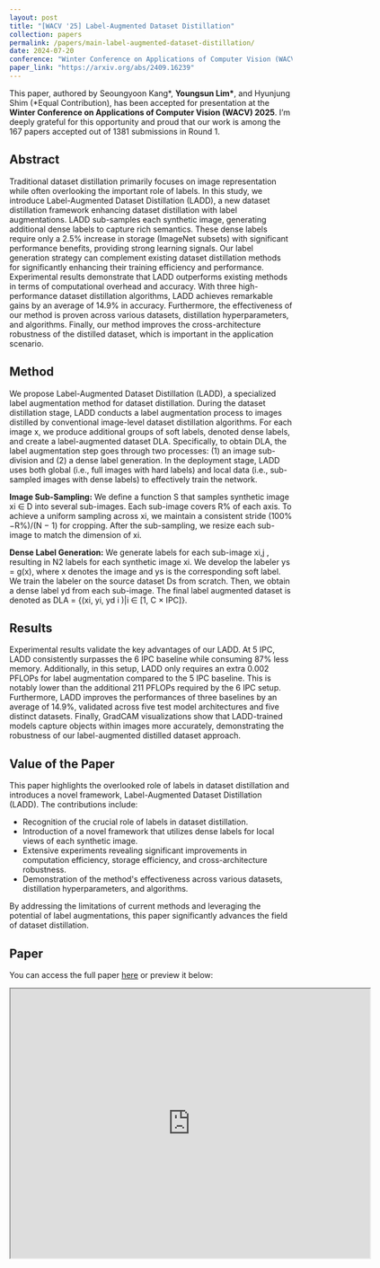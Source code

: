 ```yaml
---
layout: post
title: "[WACV '25] Label-Augmented Dataset Distillation"
collection: papers
permalink: /papers/main-label-augmented-dataset-distillation/
date: 2024-07-20
conference: "Winter Conference on Applications of Computer Vision (WACV) 2025"
paper_link: "https://arxiv.org/abs/2409.16239"
---
```


This paper, authored by Seoungyoon Kang\*, **Youngsun Lim\***, and Hyunjung Shim (*Equal Contribution), has been accepted for presentation at the **Winter Conference on Applications of Computer Vision (WACV) 2025**. I’m deeply grateful for this opportunity and proud that our work is among the 167 papers accepted out of 1381 submissions in Round 1.

## Abstract
Traditional dataset distillation primarily focuses on image representation while often overlooking the important role of labels. In this study, we introduce Label-Augmented Dataset Distillation (LADD), a new dataset distillation framework enhancing dataset distillation with label augmentations. LADD sub-samples each synthetic image, generating additional dense labels to capture rich semantics. These dense labels require only a 2.5% increase in storage (ImageNet subsets) with significant performance benefits, providing strong learning signals. Our label generation strategy can complement existing dataset distillation methods for significantly enhancing their training efficiency and performance. Experimental results demonstrate that LADD outperforms existing methods in terms of computational overhead and accuracy. With three high-performance dataset distillation algorithms, LADD achieves remarkable gains by an average of 14.9% in accuracy. Furthermore, the effectiveness of our method is proven across various datasets, distillation hyperparameters, and algorithms. Finally, our method improves the cross-architecture robustness of the distilled dataset, which is important in the application scenario.

## Method

We propose Label-Augmented Dataset Distillation (LADD), a specialized label augmentation method for dataset distillation. During the dataset distillation stage, LADD conducts a label augmentation process to images distilled by conventional image-level dataset distillation algorithms. For each image x, we produce additional groups of soft labels, denoted dense labels, and create a label-augmented dataset DLA. Specifically, to obtain DLA, the label augmentation step goes through two processes: (1) an image sub-division and (2) a dense label generation. In the deployment stage, LADD uses both global (i.e., full images with hard labels) and local data (i.e., sub-sampled images with dense labels) to effectively train the network.

**Image Sub-Sampling:** We define a function S that samples synthetic image xi ∈ D into several sub-images. Each sub-image covers R% of each axis. To achieve a uniform sampling across xi, we maintain a consistent stride (100%−R%)/(N − 1) for cropping. After the sub-sampling, we resize each sub-image to match the dimension of xi.

**Dense Label Generation:** We generate labels for each sub-image xi,j , resulting in N2 labels for each synthetic image xi. We develop the labeler ys = g(x), where x denotes the image and ys is the corresponding soft label. We train the labeler on the source dataset Ds from scratch. Then, we obtain a dense label yd from each sub-image. The final label augmented dataset is denoted as DLA = {(xi, yi, yd i )|i ∈ [1, C × IPC]}.

## Results

Experimental results validate the key advantages of our LADD. At 5 IPC, LADD consistently surpasses the 6 IPC baseline while consuming 87% less memory. Additionally, in this setup, LADD only requires an extra 0.002 PFLOPs for label augmentation compared to the 5 IPC baseline. This is notably lower than the additional 211 PFLOPs required by the 6 IPC setup. Furthermore, LADD improves the performances of three baselines by an average of 14.9%, validated across five test model architectures and five distinct datasets. Finally, GradCAM visualizations show that LADD-trained models capture objects within images more accurately, demonstrating the robustness of our label-augmented distilled dataset approach.

## Value of the Paper

This paper highlights the overlooked role of labels in dataset distillation and introduces a novel framework, Label-Augmented Dataset Distillation (LADD). The contributions include:

- Recognition of the crucial role of labels in dataset distillation.
- Introduction of a novel framework that utilizes dense labels for local views of each synthetic image.
- Extensive experiments revealing significant improvements in computation efficiency, storage efficiency, and cross-architecture robustness.
- Demonstration of the method's effectiveness across various datasets, distillation hyperparameters, and algorithms.

By addressing the limitations of current methods and leveraging the potential of label augmentations, this paper significantly advances the field of dataset distillation.

## Paper
You can access the full paper [here](https://arxiv.org/pdf/2409.16239) or preview it below:

<iframe src="https://arxiv.org/pdf/2409.16239" width="640" height="480"></iframe>
